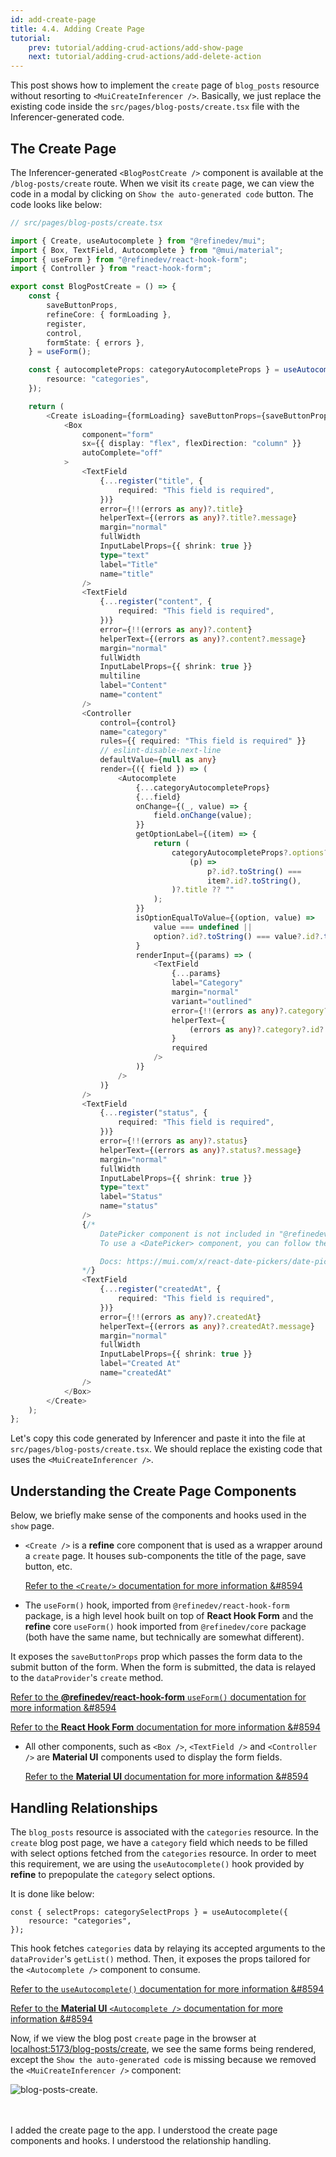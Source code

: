 ```yaml
---
id: add-create-page
title: 4.4. Adding Create Page
tutorial:
    prev: tutorial/adding-crud-actions/add-show-page
    next: tutorial/adding-crud-actions/add-delete-action
---
```


This post shows how to implement the `create` page of `blog_posts` resource without resorting to `<MuiCreateInferencer />`. Basically, we just replace the existing code inside the `src/pages/blog-posts/create.tsx` file with the Inferencer-generated code.


## The Create Page

The Inferencer-generated `<BlogPostCreate />` component is available at the `/blog-posts/create` route. When we visit its `create` page, we can view the code in a modal by clicking on `Show the auto-generated code` button. The code looks like below:

```TypeScript
// src/pages/blog-posts/create.tsx

import { Create, useAutocomplete } from "@refinedev/mui";
import { Box, TextField, Autocomplete } from "@mui/material";
import { useForm } from "@refinedev/react-hook-form";
import { Controller } from "react-hook-form";

export const BlogPostCreate = () => {
    const {
        saveButtonProps,
        refineCore: { formLoading },
        register,
        control,
        formState: { errors },
    } = useForm();

    const { autocompleteProps: categoryAutocompleteProps } = useAutocomplete({
        resource: "categories",
    });

    return (
        <Create isLoading={formLoading} saveButtonProps={saveButtonProps}>
            <Box
                component="form"
                sx={{ display: "flex", flexDirection: "column" }}
                autoComplete="off"
            >
                <TextField
                    {...register("title", {
                        required: "This field is required",
                    })}
                    error={!!(errors as any)?.title}
                    helperText={(errors as any)?.title?.message}
                    margin="normal"
                    fullWidth
                    InputLabelProps={{ shrink: true }}
                    type="text"
                    label="Title"
                    name="title"
                />
                <TextField
                    {...register("content", {
                        required: "This field is required",
                    })}
                    error={!!(errors as any)?.content}
                    helperText={(errors as any)?.content?.message}
                    margin="normal"
                    fullWidth
                    InputLabelProps={{ shrink: true }}
                    multiline
                    label="Content"
                    name="content"
                />
                <Controller
                    control={control}
                    name="category"
                    rules={{ required: "This field is required" }}
                    // eslint-disable-next-line
                    defaultValue={null as any}
                    render={({ field }) => (
                        <Autocomplete
                            {...categoryAutocompleteProps}
                            {...field}
                            onChange={(_, value) => {
                                field.onChange(value);
                            }}
                            getOptionLabel={(item) => {
                                return (
                                    categoryAutocompleteProps?.options?.find(
                                        (p) =>
                                            p?.id?.toString() ===
                                            item?.id?.toString(),
                                    )?.title ?? ""
                                );
                            }}
                            isOptionEqualToValue={(option, value) =>
                                value === undefined ||
                                option?.id?.toString() === value?.id?.toString()
                            }
                            renderInput={(params) => (
                                <TextField
                                    {...params}
                                    label="Category"
                                    margin="normal"
                                    variant="outlined"
                                    error={!!(errors as any)?.category?.id}
                                    helperText={
                                        (errors as any)?.category?.id?.message
                                    }
                                    required
                                />
                            )}
                        />
                    )}
                />
                <TextField
                    {...register("status", {
                        required: "This field is required",
                    })}
                    error={!!(errors as any)?.status}
                    helperText={(errors as any)?.status?.message}
                    margin="normal"
                    fullWidth
                    InputLabelProps={{ shrink: true }}
                    type="text"
                    label="Status"
                    name="status"
                />
                {/*
                    DatePicker component is not included in "@refinedev/mui" package.
                    To use a <DatePicker> component, you can follow the official documentation for Material UI.

                    Docs: https://mui.com/x/react-date-pickers/date-picker/#basic-usage
                */}
                <TextField
                    {...register("createdAt", {
                        required: "This field is required",
                    })}
                    error={!!(errors as any)?.createdAt}
                    helperText={(errors as any)?.createdAt?.message}
                    margin="normal"
                    fullWidth
                    InputLabelProps={{ shrink: true }}
                    label="Created At"
                    name="createdAt"
                />
            </Box>
        </Create>
    );
};
```

Let's copy this code generated by Inferencer and paste it into the file at `src/pages/blog-posts/create.tsx`. We should replace the existing code that uses the `<MuiCreateInferencer />`.


## Understanding the Create Page Components

Below, we briefly make sense of the components and hooks used in the `show` page.

-   `<Create />` is a **refine** core component that is used as a wrapper around a `create` page. It houses sub-components the title of the page, save button, etc.

    [Refer to the `<Create/>` documentation for more information &#8594](/docs/api-reference/mui/components/basic-views/create)

-   The `useForm()` hook, imported from `@refinedev/react-hook-form` package, is a high level hook built on top of **React Hook Form** and  the **refine** core `useForm()` hook imported from `@refinedev/core` package (both have the same name, but technically are somewhat different).

It exposes the `saveButtonProps` prop which passes the form data to the submit button of the form. When the form is submitted, the data is relayed to the `dataProvider`'s `create` method.

[Refer to the **@refinedev/react-hook-form** `useForm()` documentation for more information &#8594](/docs/packages/documentation/react-hook-form/useForm/)

[Refer to the **React Hook Form** documentation for more information &#8594](https://react-hook-form.com/)

-   All other components, such as  `<Box />`, `<TextField />` and `<Controller />` are **Material UI** components used to display the form fields.

    [Refer to the **Material UI** documentation for more information &#8594](https://mui.com/)


## Handling Relationships

The `blog_posts` resource is associated with the `categories` resource. In the `create` blog post page, we have a `category` field which needs to be filled with select options fetched from the `categories` resource. In order to meet this requirement, we are using the `useAutocomplete()` hook provided by **refine** to prepopulate the `category` select options.

It is done like below:

```tsx
const { selectProps: categorySelectProps } = useAutocomplete({
    resource: "categories",
});
```

This hook fetches `categories` data by relaying its accepted arguments to the `dataProvider`'s `getList()` method. Then, it exposes the props tailored for the `<Autocomplete />` component to consume.

[Refer to the `useAutocomplete()` documentation for more information &#8594](/docs/api-reference/mui/hooks/useAutocomplete/)

[Refer to the **Material UI** `<Autocomplete />` documentation for more information &#8594](https://mui.com/material-ui/react-autocomplete/)

Now, if we view the blog post `create` page in the browser at <a href="http://localhost:5173/blog-posts/create" rel="noopener noreferrer nofollow">localhost:5173/blog-posts/create</a>, we see the same forms being rendered, except the `Show the auto-generated code` is missing because we removed the `<MuiCreateInferencer />` component:

![blog-posts-create](https://imgbox.com/nDdBBqxJ).

<br/>
<br/>

<Checklist>

<ChecklistItem id="add-create-page-mui">
I added the create page to the app.
</ChecklistItem>
<ChecklistItem id="add-create-page-mui-2">
I understood the create page components and hooks.
</ChecklistItem>
<ChecklistItem id="add-create-page-mui-3">
I understood the relationship handling.
</ChecklistItem>

</Checklist>
